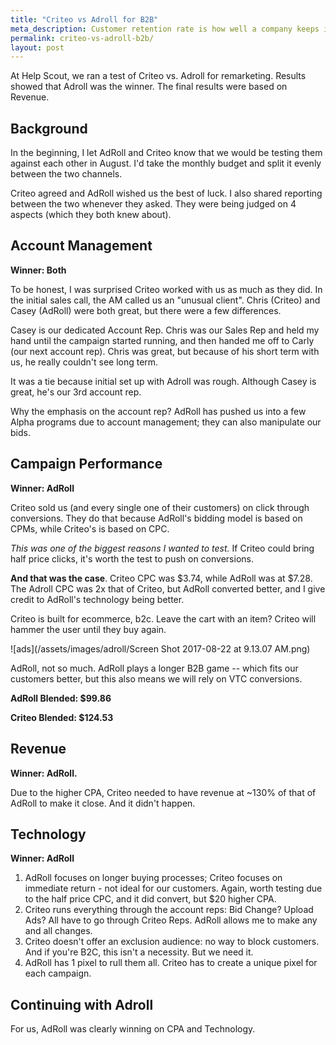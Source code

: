 ```yaml
---
title: "Criteo vs Adroll for B2B"
meta_description: Customer retention rate is how well a company keeps its paying customers over a period of time. Retaining customers costs less than acquiring them, and both add to your company’s bottom line.
permalink: criteo-vs-adroll-b2b/
layout: post
---
```


At Help Scout, we ran a test of Criteo vs. Adroll for remarketing. Results showed that Adroll was the winner. The final results were based on Revenue. 

Background
----------

In the beginning, I let AdRoll and Criteo know that we would be testing them against each other in August. I'd take the monthly budget and split it evenly between the two channels.

Criteo agreed and AdRoll wished us the best of luck. I also shared reporting between the two whenever they asked. They were being judged on 4 aspects (which they both knew about).

Account Management
----------------------

**Winner: Both**

To be honest, I was surprised Criteo worked with us as much as they did. In the initial sales call, the AM called us an "unusual client". Chris (Criteo) and Casey (AdRoll) were both great, but there were a few differences.

Casey is our dedicated Account Rep. Chris was our Sales Rep and held my hand until the campaign started running, and then handed me off to Carly (our next account rep). Chris was great, but because of his short term with us, he really couldn't see long term.

It was a tie because initial set up with Adroll was rough. Although Casey is great, he's our 3rd account rep.

Why the emphasis on the account rep? AdRoll has pushed us into a few Alpha programs due to account management; they can also manipulate our bids.

Campaign Performance
------------------------

**Winner: AdRoll**

Criteo sold us (and every single one of their customers) on click through conversions. They do that because AdRoll's bidding model is based on CPMs, while Criteo's is based on CPC.

*This was one of the biggest reasons I wanted to test.* If Criteo could bring half price clicks, it's worth the test to push on conversions.

**And that was the case**. Criteo CPC was $3.74, while AdRoll was at $7.28. The Adroll CPC was 2x that of Criteo, but AdRoll converted better, and I give credit to AdRoll's technology being better.

Criteo is built for ecommerce, b2c. Leave the cart with an item? Criteo will hammer the user until they buy again.

![ads](/assets/images/adroll/Screen Shot 2017-08-22 at 9.13.07 AM.png)

AdRoll, not so much. AdRoll plays a longer B2B game -- which fits our customers better, but this also means we will rely on VTC conversions.

**AdRoll Blended: $99.86**

**Criteo Blended: $124.53**

Revenue
-----------

**Winner: AdRoll.**

Due to the higher CPA, Criteo needed to have revenue at ~130% of that of AdRoll to make it close. And it didn't happen.

Technology
-------------

**Winner: AdRoll**

1.  AdRoll focuses on longer buying processes; Criteo focuses on immediate return - not ideal for our customers. Again, worth testing due to the half price CPC, and it did convert, but $20 higher CPA.
2.  Criteo runs everything through the account reps: Bid Change? Upload Ads? All have to go through Criteo Reps. AdRoll allows me to make any and all changes.
3.  Criteo doesn't offer an exclusion audience: no way to block customers. And if you're B2C, this isn't a necessity. But we need it.
4.  AdRoll has 1 pixel to rull them all. Criteo has to create a unique pixel for each campaign.

Continuing with Adroll
----------------------

For us, AdRoll was clearly winning on CPA and Technology.